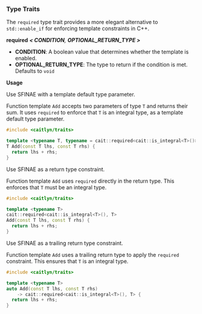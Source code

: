 ### Type Traits

The `required` type trait provides a more elegant alternative to
`std::enable_if` for enforcing template constraints in C++.

**required** _**< CONDITION**, **OPTIONAL_RETURN_TYPE >**_

- **CONDITION**: A boolean value that determines whether the template is
  enabled.
- **OPTIONAL_RETURN_TYPE**: The type to return if the condition is met.
  Defaults to `void`

**Usage**

Use SFINAE with a template default type parameter.

Function template `Add` accepts two parameters of type `T` and returns
their sum. It uses `required` to enforce that `T` is an integral type,
as a template default type parameter.

```c++
#include <caitlyn/traits>

template <typename T, typename = cait::required<cait::is_integral<T>()>>
T Add(const T lhs, const T rhs) {
  return lhs + rhs;
}
```

Use SFINAE as a return type constraint.

Function template `Add` uses `required` directly in the return type.
This enforces that `T` must be an integral type.

```c++
#include <caitlyn/traits>

template <typename T>
cait::required<cait::is_integral<T>(), T>
Add(const T lhs, const T rhs) {
  return lhs + rhs;
}
```

Use SFINAE as a trailing return type constraint.

Function template `Add` uses a trailing return type to apply the `required`
constraint. This ensures that `T` is an integral type.

```c++
#include <caitlyn/traits>

template <typename T>
auto Add(const T lhs, const T rhs)
    -> cait::required<cait::is_integral<T>(), T> {
  return lhs + rhs;
}
```
